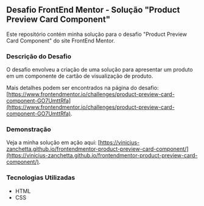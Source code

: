 ## Desafio FrontEnd Mentor - Solução "Product Preview Card Component"

Este repositório contém minha solução para o desafio "Product Preview Card Component" do site FrontEnd Mentor.

### Descrição do Desafio

O desafio envolveu a criação de uma solução para apresentar um produto em um componente de cartão de visualização de produto.

Mais detalhes podem ser encontrados na página do desafio: [https://www.frontendmentor.io/challenges/product-preview-card-component-GO7UmttRfa](https://www.frontendmentor.io/challenges/product-preview-card-component-GO7UmttRfa).

### Demonstração

Veja a minha solução em ação aqui: [https://vinicius-zanchetta.github.io/frontendmentor-product-preview-card-component/](https://vinicius-zanchetta.github.io/frontendmentor-product-preview-card-component/).

### Tecnologias Utilizadas

- HTML
- CSS
